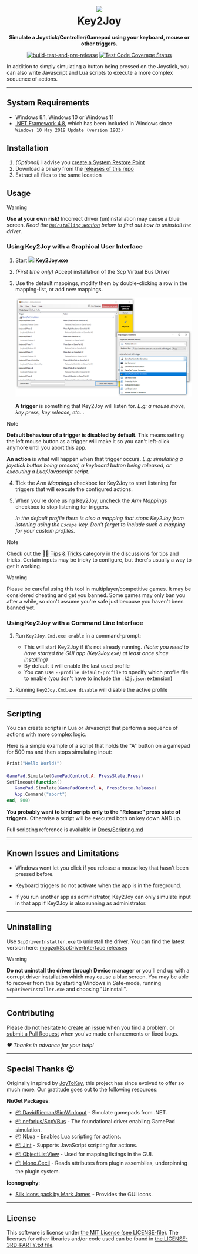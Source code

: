 <div align="center">

# ![](Key2Joy.Gui/Graphics/Icons/icon256.png?raw=true)<br> Key2Joy

**Simulate a Joystick/Controller/Gamepad using your keyboard, mouse or other triggers.**

[![build-test-and-pre-release](https://github.com/luttje/Key2Joy/actions/workflows/build-test-and-pre-release.yml/badge.svg)](https://github.com/luttje/Key2Joy/actions/workflows/build-test-and-pre-release.yml)
[![Test Code Coverage Status](https://coveralls.io/repos/github/luttje/Key2Joy/badge.svg?branch=main)](https://coveralls.io/github/luttje/Key2Joy?branch=main)

</div>

In addition to simply simulating a button being pressed on the Joystick, you can also write Javascript and Lua scripts to execute a more complex sequence of actions.

---

## System Requirements

* Windows 8.1, Windows 10 or Windows 11
* [.NET Framework 4.8](https://dotnet.microsoft.com/en-us/download/dotnet-framework/net48), which has been included in Windows since `Windows 10 May 2019 Update (version 1903)`

## Installation

1. *(Optional)* I advise you [create a System Restore Point](https://support.microsoft.com/en-us/windows/create-a-system-restore-point-77e02e2a-3298-c869-9974-ef5658ea3be9)
2. Download a binary from the [releases of this repo](https://github.com/luttje/Key2Joy/releases)
3. Extract all files to the same location

## Usage

> [!WARNING]
> **Use at your own risk!** Incorrect driver (un)installation may cause a blue screen. 
> *Read the [`Uninstalling` section](#uninstalling) below to find out how to uninstall the driver.*

### Using Key2Joy with a Graphical User Interface

1. Start **![](Key2Joy.Gui/Graphics/Icons/icon16.png?raw=true) Key2Joy.exe**
2. *(First time only)* Accept installation of the Scp Virtual Bus Driver
3. Use the default mappings, modify them by double-clicking a row in the mapping-list, or add new mappings.

   ![Screenshot showing the overview window. Off to the side the mapping dialog is showing all available actions.](Docs/screenshot.png)

   **A trigger** is something that Key2Joy will listen for. *E.g: a mouse move, key press, key release, etc...*

> [!NOTE]
> **Default behaviour of a trigger is disabled by default**. This means setting the left mouse button as a trigger will make it so you can't left-click anymore until you abort this app.

   **An action** is what will happen when that trigger occurs. *E.g: simulating a joystick button being pressed, a keyboard button being released, or executing a Lua/Javascript script.*

4. Tick the *Arm Mappings* checkbox for Key2Joy to start listening for triggers that will execute the configured actions.

5. When you're done using Key2Joy, uncheck the *Arm Mappings* checkbox to stop listening for triggers.

   *In the default profile there is also a mapping that stops Key2Joy from listening using the `Escape`-key. Don't forget to include such a mapping for your custom profiles.*

> [!NOTE]
> Check out the [🐕‍🦺 Tips & Tricks](https://github.com/luttje/Key2Joy/discussions/categories/-tips-tricks) category in the discussions for tips and tricks. Certain inputs may be tricky to configure, but there's usually a way to get it working.

> [!WARNING]
> Please be careful using this tool in multiplayer/competitive games. It may be considered cheating and get you banned. Some games may only ban you after a while, so don't assume you're safe just because you haven't been banned yet.

### Using Key2Joy with a Command Line Interface

1. Run `Key2Joy.Cmd.exe enable` in a command-prompt:

   * This will start Key2Joy if it's not already running. *(Note: you need to have started the GUI app (Key2Joy.exe) at least once since installing)*
   * By default it will enable the last used profile
   * You can use `--profile default-profile` to specify which profile file to enable (you don't have to include the `.k2j.json` extension)

2. Running `Key2Joy.Cmd.exe disable` will disable the active profile


---

## Scripting

You can create scripts in Lua or Javascript that perform a sequence of actions with more complex logic.

Here is a simple example of a script that holds the "A" button on a gamepad for 500 ms and then stops simulating input:
```lua
Print("Hello World!")

GamePad.Simulate(GamePadControl.A, PressState.Press)
SetTimeout(function()
   GamePad.Simulate(GamePadControl.A, PressState.Release)
   App.Command("abort")
end, 500)
```

**You probably want to bind scripts only to the "Release" press state of triggers.** Otherwise a script will be executed both on key down AND up.

Full scripting reference is available in [Docs/Scripting.md](Docs/Scripting.md)

---

## Known Issues and Limitations

- Windows wont let you click if you release a mouse key that hasn't been pressed before.

- Keyboard triggers do not activate when the app is in the foreground.

- If you run another app as administrator, Key2Joy can only simulate input in that app if Key2Joy is also running as administrator.

---

## Uninstalling

Use `ScpDriverInstaller.exe` to uninstall the driver. You can find the latest version here: [mogzol/ScpDriverInterface releases](https://github.com/mogzol/ScpDriverInterface/releases)

> [!WARNING]
> **Do not uninstall the driver through Device manager** or you'll end up with a corrupt driver installation which may cause a blue screen. You may be able to recover from this by starting Windows in Safe-mode, running `ScpDriverInstaller.exe` and choosing "Uninstall".

---

## Contributing

Please do not hesitate to [create an issue](/../../issues/new/) when you find a problem, or [submit a Pull Request](/../../pulls/) when you've made enhancements or fixed bugs.

*♥ Thanks in advance for your help!*

---

## Special Thanks 😍

Originally inspired by [JoyToKey](https://joytokey.net/en/), this project has since evolved to offer so much more. Our gratitude goes out to the following resources:

**NuGet Packages**:
- [📦 DavidRieman/SimWinInput](https://github.com/DavidRieman/SimWinInput) - Simulate gamepads from .NET.
- [📦 nefarius/ScpVBus](https://github.com/nefarius/ScpVBus) - The foundational driver enabling GamePad simulation.
- [📦 NLua](https://github.com/NLua/NLua) - Enables Lua scripting for actions.
- [📦 Jint](https://github.com/sebastienros/jint) - Supports JavaScript scripting for actions.
- [📦 ObjectListView](https://objectlistview.sourceforge.net) - Used for mapping listings in the GUI.
- [📦 Mono.Cecil](https://github.com/jbevain/cecil) - Reads attributes from plugin assemblies, underpinning the plugin system.

**Iconography**:
- [Silk Icons pack by Mark James](https://github.com/legacy-icons/famfamfam-silk/blob/master/LICENSE.md) - Provides the GUI icons.

---

## License

This software is license under [the MIT License (see LICENSE-file)](LICENSE). The licenses for other libraries and/or code used can be found in [the LICENSE-3RD-PARTY.txt file](LICENSE-3RD-PARTY.txt).
